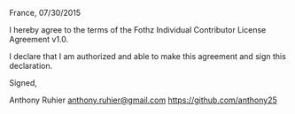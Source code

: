 France, 07/30/2015

I hereby agree to the terms of the Fothz Individual Contributor License
Agreement v1.0.

I declare that I am authorized and able to make this agreement and sign this
declaration.

Signed,

Anthony Ruhier <anthony.ruhier@gmail.com> https://github.com/anthony25
